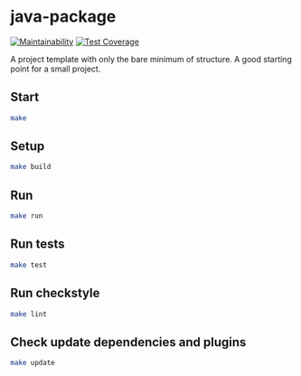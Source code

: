 # java-package
[![Maintainability](https://api.codeclimate.com/v1/badges/5ca735f18129f60c3536/maintainability)](https://codeclimate.com/github/igggiRUS/java-project-61/maintainability)
[![Test Coverage](https://api.codeclimate.com/v1/badges/5ca735f18129f60c3536/test_coverage)](https://codeclimate.com/github/igggiRUS/java-project-61/test_coverage)

A project template with only the bare minimum of structure. A good starting point for a small project. 

## Start

```sh
make
```

## Setup
```sh
make build
```

## Run
```sh
make run
```

## Run tests
```sh
make test
```

## Run checkstyle
```sh
make lint
```

## Check update dependencies and plugins
```sh
make update
```
